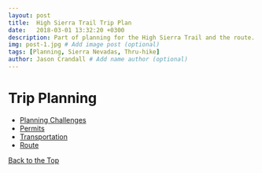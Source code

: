 ```yaml
---
layout: post
title:  High Sierra Trail Trip Plan
date:   2018-03-01 13:32:20 +0300
description: Part of planning for the High Sierra Trail and the route.
img: post-1.jpg # Add image post (optional)
tags: [Planning, Sierra Nevadas, Thru-hike]
author: Jason Crandall # Add name author (optional)
---
```

<!-- Table of Contents -->
# <a name="top">Trip Planning</a>

* <a href="#planchallenges">Planning Challenges</a>
* <a href="#permits">Permits</a>
* <a href="#transportation">Transportation</a>
* <a href="#route">Route</a>



<a href="#top">Back to the Top</a>
